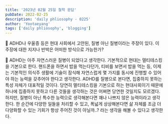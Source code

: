 ```yaml
---
title: '2023년 02월 25일 철학 문답'
pubDate: 2022-02-25
description: 'daily phliosophy - 0225'
author: 'Yootaeyang'
tags: ['daily phliosophy', 'blogging']
---
```


🤔 ADHD나 우울증 등은 현대 사회에서 고안된, 질병 아닌 질병이라는 주장이 있다. 이 주장에 대한 지지나 반박은 어떠한 방식으로 가능한가?

📢 ADHD는 아주 자연스러운 질병이 되었다고 생각한다. 기본적으로 현대는 멀티테스킹을 기본으로 한다. 핸드폰을 하면서 밥을 먹는다던가, 티비를 보면서 밥을 먹는 등, 이제는 기본적인 의식주 생활에 기술이 잠식해 자연스럽게 몇 가지를 동시에 진행할 수 있어야 하는 능력을 갖추어야 한다고 생각한다. ADHD를 질병으로 본다면, 집중하지 못하는 특성 자체가 대표적일 것이다. 당연히 멀티테스킹을 기본으로 하는 현대사회이기 때문에 하나에 집중하지 못하고 다른 것들을 생각하는 것은 어쩌면 당연한 것일지도 모르겠다. 하지만, 질병이 아닌 특수한 능력으로 생각해본다면 꽤나 나쁘지 않은 능력이라고 생각한다. 한 순간에 다양한 일들을 처리할 수 있고, 폭넓게 상상해본다면 삶 자체를 조금 더 다양화할 수 있는 기회가 항상 주어진 것이 아닐까..? 라는 생각을 해볼 수 있다고 생각한다.
